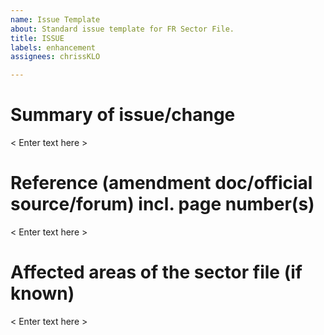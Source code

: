 ```yaml
---
name: Issue Template
about: Standard issue template for FR Sector File.
title: ISSUE
labels: enhancement
assignees: chrissKLO

---
```


# Summary of issue/change

< Enter text here >

# Reference (amendment doc/official source/forum) incl. page number(s)

< Enter text here >

# Affected areas of the sector file (if known)

< Enter text here >
